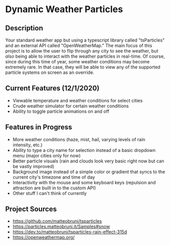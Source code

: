 # Dynamic Weather Particles

## Description

Your standard weather app but using a typescript library called "tsParticles" and an external API called "OpenWeatherMap." The main focus of this  project
is to allow the user to flip through any city to see the weather, but *also* being able to interact with the weather particles in real-time. Of course, since during this time 
of year, some weather conditions may become extremely rare. In that case, they will be able to view any of the supported particle systems on screen as an override.

## Current Features (12/1/2020)

- Viewable temperature and weather conditions for select cities
- Crude weather simulator for certain weather conditions
- Ability to toggle particle animations on and off

## Features in Progress

- More weather conditions (haze, mist, hail, varying levels of rain intensity, etc.)
- Ability to type a city name for selection instead of a basic dropdown menu (major cities only for now)
- Better particle visuals (rain and clouds look very basic right now but can be vastly improved)
- Background image instead of a simple color or gradient that syncs to the current city's timezone and time of day
- Interactivity with the mouse and some keyboard keys (repulsion and attraction are built in to the custom API)
- Other stuff I can't think of currently

## Project Sources

- https://github.com/matteobruni/tsparticles
- https://particles.matteobruni.it/Samples#snow
- https://dev.to/matteobruni/tsparticles-rain-effect-315d
- https://openweathermap.org/

